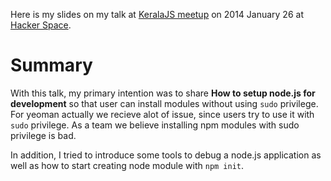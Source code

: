 <!--


---
 "Slides : Node.js : Setup Development Environment"
date: 2014-01-26 23:00:00 IST
updated: 2014-01-26 23:00:00 IST
categories: talks
---

-->
<!DOCTYPE html>
<html>

<head>
  <title>basic-git-workflow</title>
  <meta charset="utf-8">
  <meta name="viewport" content="width=device-width, initial-scale=1.0">


  <link rel="stylesheet" href="./css/bootstrap.css">
  <link rel="stylesheet" href="./css/bootstrap.grid.css">
  <link rel="stylesheet" href="./css/bootstrap.min.css">
  <link rel="stylesheet" href="./css/bootstrap-reboot.min.css">
  <link rel="stylesheet" href="./css/bootstrap.css.map">
  <link rel="stylesheet" href="./css/blog-home.css">
  <link rel="stylesheet" href="./css/prism.css">
  <script async defer src="./css/prism.js"></script>
</head>

<body>

Here is my slides on my talk at [KeralaJS meetup](http://keralajs.org/) on 2014 January 26 at [Hacker Space](http://hackerspace.aisat.ac.in/).

# Summary

With this talk, my primary intention was to share **How to setup node.js for development** so that user can install modules without using `sudo` privilege. For yeoman actually we recieve alot of issue, since users try to use it with `sudo` privilege. As a team we believe installing npm modules with sudo privilege is bad.

In addition, I tried to introduce some tools to debug a node.js application as well as how to start creating node module with `npm init`.

<script async class="speakerdeck-embed" data-id="276e03a068db013133ba7691c1dda2be" data-ratio="1.29456384323641" src="//speakerdeck.com/assets/embed.js"></script>
